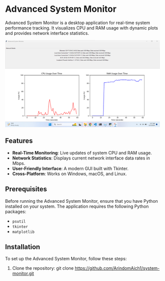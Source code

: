# Advanced System Monitor

Advanced System Monitor is a desktop application for real-time system performance tracking. It visualizes CPU and RAM usage with dynamic plots and provides network interface statistics.

![Monitor Screenshot](./monitor.png)

## Features

- **Real-Time Monitoring**: Live updates of system CPU and RAM usage.
- **Network Statistics**: Displays current network interface data rates in Mbps.
- **User-Friendly Interface**: A modern GUI built with Tkinter.
- **Cross-Platform**: Works on Windows, macOS, and Linux.

## Prerequisites

Before running the Advanced System Monitor, ensure that you have Python installed on your system. The application requires the following Python packages:

- `psutil`
- `tkinter`
- `matplotlib`

## Installation

To set up the Advanced System Monitor, follow these steps:

1. Clone the repository:
   git clone <https://github.com/ArindomAich1/system-monitor.git>
